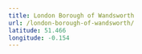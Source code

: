 ```yaml
---
title: London Borough of Wandsworth
url: /london-borough-of-wandsworth/
latitude: 51.466
longitude: -0.154
---
```

